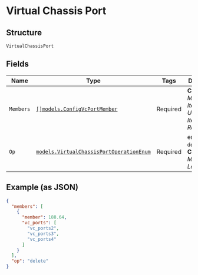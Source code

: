 
# Virtual Chassis Port

## Structure

`VirtualChassisPort`

## Fields

| Name | Type | Tags | Description |
|  --- | --- | --- | --- |
| `Members` | [`[]models.ConfigVcPortMember`](../../doc/models/config-vc-port-member.md) | Required | **Constraints**: *Minimum Items*: `1`, *Unique Items Required* |
| `Op` | [`models.VirtualChassisPortOperationEnum`](../../doc/models/virtual-chassis-port-operation-enum.md) | Required | enum: `delete`, `set`<br>**Constraints**: *Minimum Length*: `1` |

## Example (as JSON)

```json
{
  "members": [
    {
      "member": 188.64,
      "vc_ports": [
        "vc_ports2",
        "vc_ports3",
        "vc_ports4"
      ]
    }
  ],
  "op": "delete"
}
```


